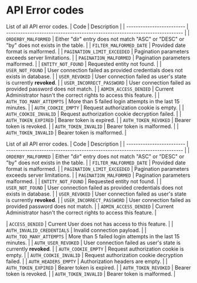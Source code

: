 # API Error codes

List of all API error codes.
| Code | Description |
| ------------------------- | --------------------------------------------------------------------------- |
| `ORDERBY_MALFORMED` | Either "dir" entry does not match "ASC" or "DESC" or "by" does not exists in the table. |
| `FILTER_MALFORMED_DATE` | Provided date format is malformed. |
| `PAGINATION_LIMIT_EXCEEDED` | Pagination parameters exceeds server limitations. |
| `PAGINATION_MALFORMED` | Pagination parameters malformed. |
| `ENTITY_NOT_FOUND` | Requested entity not found. |
| `USER_NOT_FOUND` | User connection failed as provided credentials does not exists in database. |
| `USER_REVOKED` | User connection failed as user's state is currently **revoked**. |
| `USER_INCORRECT_PASSWORD` | User connection failed as provided password does not match. |
| `ADMIN_ACCESS_DENIED` | Current Administrator hasn't the correct rights to access this feature. |
| `AUTH_TOO_MANY_ATTEMPTS` | More than 5 failed login attempts in the last 15 minutes. |
| `AUTH_COOKIE_EMPTY` | Request authorization cookie is empty. |
| `AUTH_COOKIE_INVALID` | Request authorization cookie decryption failed. |
| `AUTH_TOKEN_EXPIRED` | Bearer token is expired. |
| `AUTH_TOKEN_REVOKED` | Bearer token is revoked. |
| `AUTH_TOKEN_INVALID` | Bearer token is malformed. |
| `AUTH_TOKEN_INVALID` | Bearer token is malformed. |

List of all API error codes.
| Code | Description |
| ------------------------- | --------------------------------------------------------------------------- |
| `ORDERBY_MALFORMED` | Either "dir" entry does not match "ASC" or "DESC" or "by" does not exists in the table. |
| `FILTER_MALFORMED_DATE` | Provided date format is malformed. |
| `PAGINATION_LIMIT_EXCEEDED` | Pagination parameters exceeds server limitations. |
| `PAGINATION_MALFORMED` | Pagination parameters malformed. |
| `ENTITY_NOT_FOUND` | Requested entity not found. |
| `USER_NOT_FOUND` | User connection failed as provided credentials does not exists in database. |
| `USER_REVOKED` | User connection failed as user's state is currently **revoked**. |
| `USER_INCORRECT_PASSWORD` | User connection failed as provided password does not match. |
| `ADMIN_ACCESS_DENIED` | Current Administrator hasn't the correct rights to access this feature. |

| `ACCESS_DENIED` | Current User does not has access to this feature. |
| `AUTH_INVALID_CREDENTIALS` | Invalid connection payload. |
| `AUTH_TOO_MANY_ATTEMPTS` | More than 5 failed login attempts in the last 15 minutes. |
| `AUTH_USER_REVOKED` | User connection failed as user's state is currently **revoked**. |
| `AUTH_COOKIE_EMPTY` | Request authorization cookie is empty. |
| `AUTH_COOKIE_INVALID` | Request authorization cookie decryption failed. |
| `AUTH_HEADERS_EMPTY` | Authorization headers are empty. |
| `AUTH_TOKEN_EXPIRED` | Bearer token is expired. |
| `AUTH_TOKEN_REVOKED` | Bearer token is revoked. |
| `AUTH_TOKEN_INVALID` | Bearer token is malformed. |
